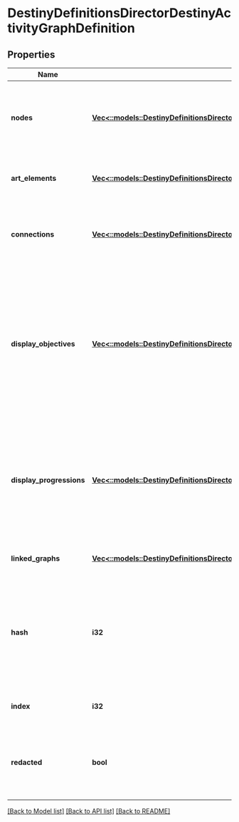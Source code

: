 # DestinyDefinitionsDirectorDestinyActivityGraphDefinition

## Properties
Name | Type | Description | Notes
------------ | ------------- | ------------- | -------------
**nodes** | [**Vec<::models::DestinyDefinitionsDirectorDestinyActivityGraphNodeDefinition>**](Destiny.Definitions.Director.DestinyActivityGraphNodeDefinition.md) | These represent the visual \&quot;nodes\&quot; on the map&#39;s view. These are the activities you can click on in the map. | [optional] [default to null]
**art_elements** | [**Vec<::models::DestinyDefinitionsDirectorDestinyActivityGraphArtElementDefinition>**](Destiny.Definitions.Director.DestinyActivityGraphArtElementDefinition.md) | Represents one-off/special UI elements that appear on the map. | [optional] [default to null]
**connections** | [**Vec<::models::DestinyDefinitionsDirectorDestinyActivityGraphConnectionDefinition>**](Destiny.Definitions.Director.DestinyActivityGraphConnectionDefinition.md) | Represents connections between graph nodes. However, it lacks context that we&#39;d need to make good use of it. | [optional] [default to null]
**display_objectives** | [**Vec<::models::DestinyDefinitionsDirectorDestinyActivityGraphDisplayObjectiveDefinition>**](Destiny.Definitions.Director.DestinyActivityGraphDisplayObjectiveDefinition.md) | Objectives can display on maps, and this is supposedly metadata for that. I have not had the time to analyze the details of what is useful within however: we could be missing important data to make this work. Expect this property to be expanded on later if possible. | [optional] [default to null]
**display_progressions** | [**Vec<::models::DestinyDefinitionsDirectorDestinyActivityGraphDisplayProgressionDefinition>**](Destiny.Definitions.Director.DestinyActivityGraphDisplayProgressionDefinition.md) | Progressions can also display on maps, but similarly to displayObjectives we appear to lack some required information and context right now. We will have to look into it later and add more data if possible. | [optional] [default to null]
**linked_graphs** | [**Vec<::models::DestinyDefinitionsDirectorDestinyLinkedGraphDefinition>**](Destiny.Definitions.Director.DestinyLinkedGraphDefinition.md) | Represents links between this Activity Graph and other ones. | [optional] [default to null]
**hash** | **i32** | The unique identifier for this entity. Guaranteed to be unique for the type of entity, but not globally.  When entities refer to each other in Destiny content, it is this hash that they are referring to. | [optional] [default to null]
**index** | **i32** | The index of the entity as it was found in the investment tables. | [optional] [default to null]
**redacted** | **bool** | If this is true, then there is an entity with this identifier/type combination, but BNet is not yet allowed to show it. Sorry! | [optional] [default to null]

[[Back to Model list]](../README.md#documentation-for-models) [[Back to API list]](../README.md#documentation-for-api-endpoints) [[Back to README]](../README.md)


